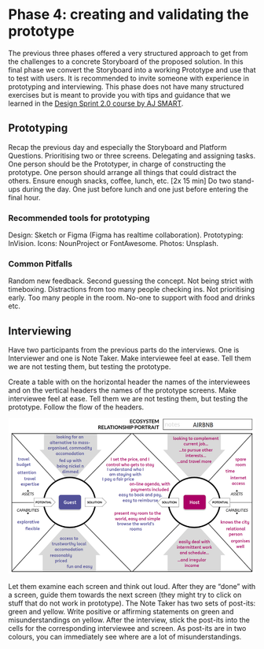 # Phase 4: creating and validating the prototype

The previous three phases offered a very structured approach to get from the challenges to a concrete Storyboard of the proposed solution. In this final phase we convert the Storyboard into a working Prototype and use that to test with users. It is recommended to invite someone with experience in prototyping and interviewing. This phase does not have many structured exercises but is meant to provide you with tips and guidance that we learned in the [Design Sprint 2.0 course by AJ SMART](https://aj-smart.teachable.com/).

## Prototyping

Recap the previous day and especially the Storyboard and Platform Questions. Prioritising two or three screens. Delegating and assigning tasks. One person should be the Prototyper, in charge of constructing the prototype. One person should arrange all things that could distract the others. Ensure enough snacks, coffee, lunch, etc. \[2x 15 min\] Do two stand-ups during the day. One just before lunch and one just before entering the final hour.

### Recommended tools for prototyping

Design: Sketch or Figma \(Figma has realtime collaboration\). Prototyping: InVision. Icons: NounProject or FontAwesome. Photos: Unsplash.

### Common Pitfalls

Random new feedback. Second guessing the concept. Not being strict with timeboxing. Distractions from too many people checking ins. Not prioritising early. Too many people in the room. No-one to support with food and drinks etc.

## Interviewing

Have two participants from the previous parts do the interviews. One is Interviewer and one is Note Taker. Make interviewee feel at ease. Tell them we are not testing them, but testing the prototype.

Create a table with on the horizontal header the names of the interviewees and on the vertical headers the names of the prototype screens. Make interviewee feel at ease. Tell them we are not testing them, but testing the prototype. Follow the flow of the headers.

![](../.gitbook/assets/image%20%281%29.png)

Let them examine each screen and think out loud. After they are “done” with a screen, guide them towards the next screen \(they might try to click on stuff that do not work in prototype\). The Note Taker has two sets of post-its: green and yellow. Write positive or affirming statements on green and misunderstandings on yellow. After the interview, stick the post-its into the cells for the corresponding interviewee and screen. As post-its are in two colours, you can immediately see where are a lot of misunderstandings.





